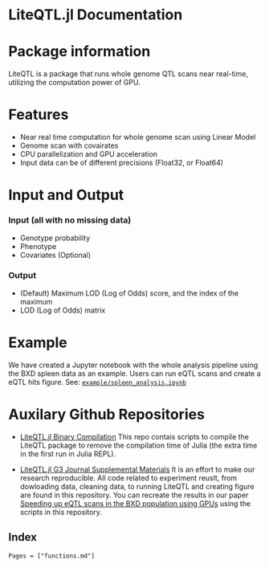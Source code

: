 # LiteQTL.jl Documentation

# Package information
LiteQTL is a package that runs whole genome QTL scans near real-time, utilizing the computation power of GPU. 

# Features
- Near real time computation for whole genome scan using Linear Model
- Genome scan with covairates
- CPU parallelization and GPU acceleration
- Input data can be of different precisions (Float32, or Float64)

# Input and Output
### Input (all with no missing data)
- Genotype probability 
- Phenotype
- Covariates (Optional)
### Output 
- (Default) Maximum LOD (Log of Odds) score, and the index of the maximum
- LOD (Log of Odds) matrix

# Example

We have created a Jupyter notebook with the whole analysis pipeline using the BXD spleen data as an example.  Users can run eQTL scans and create a eQTL hits figure.  See: [`example/spleen_analysis.ipynb`](https://github.com/senresearch/LiteQTL.jl/blob/master/example/spleen_analysis.ipynb)

# Auxilary Github Repositories

- [LiteQTL.jl Binary Compilation](https://github.com/senresearch/LiteQTL_bin)
This repo contais scripts to compile the LiteQTL package to remove the compilation time of Julia (the extra time in the first run in Julia REPL).

- [LiteQTL.jl G3 Journal Supplemental Materials](https://github.com/senresearch/LiteQTL-G3-supplement)
It is an effort to make our research reproducible. All code related to experiment reuslt, from dowloading data, cleaning data, to running LiteQTL and creating figure are found in this repository. You can recreate the results in our paper [Speeding up eQTL scans in the BXD population using GPUs](https://www.biorxiv.org/content/10.1101/2020.06.22.153742v1) using the scripts in this repository.


## Index


```@index
Pages = ["functions.md"]
```



